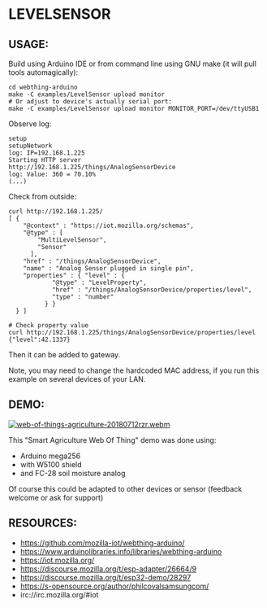 # LEVELSENSOR #


## USAGE: ##

Build using Arduino IDE or from command line using GNU make
(it will pull tools automagically):
```
cd webthing-arduino
make -C examples/LevelSensor upload monitor
# Or adjust to device's actually serial port:
make -C examples/LevelSensor upload monitor MONITOR_PORT=/dev/ttyUSB1
```

Observe log:
```
setup
setupNetwork
log: IP=192.168.1.225
Starting HTTP server
http://192.168.1.225/things/AnalogSensorDevice
log: Value: 360 = 70.10%
(...)
```

Check from outside:

```
curl http://192.168.1.225/
[ { 
    "@context" : "https://iot.mozilla.org/schemas",
    "@type" : [ 
        "MultiLevelSensor",
        "Sensor"
      ],
    "href" : "/things/AnalogSensorDevice",
    "name" : "Analog Sensor plugged in single pin",
    "properties" : { "level" : { 
            "@type" : "LevelProperty",
            "href" : "/things/AnalogSensorDevice/properties/level",
            "type" : "number"
          } }
  } ]

# Check property value
curl http://192.168.1.225/things/AnalogSensorDevice/properties/level
{"level":42.1337}
```

Then it can be added to gateway.

Note, you may need to change the hardcoded MAC address,
if you run this example on several devices of your LAN.


## DEMO: ##

[![web-of-things-agriculture-20180712rzr.webm](https://s-opensource.org/wp-content/uploads/2018/07/web-of-things-agriculture-20180712rzr.gif)](https://player.vimeo.com/video/279677314#web-of-things-agriculture-20180712rzr.webm "Video Demo")

This "Smart Agriculture Web Of Thing" demo was done using:

* Arduino mega256
* with W5100 shield
* and FC-28 soil moisture analog 

Of course this could be adapted to other devices or sensor
(feedback welcome or ask for support)


## RESOURCES: ##

* https://github.com/mozilla-iot/webthing-arduino/
* https://www.arduinolibraries.info/libraries/webthing-arduino
* https://iot.mozilla.org/
* https://discourse.mozilla.org/t/esp-adapter/26664/9
* https://discourse.mozilla.org/t/esp32-demo/28297
* https://s-opensource.org/author/philcovalsamsungcom/ 
* irc://irc.mozilla.org/#iot
